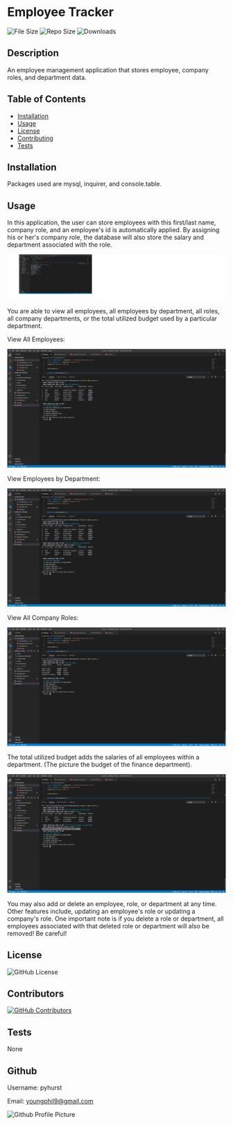 # Employee Tracker

![File Size](https://img.shields.io/github/size/pyhurst/Employee-Tracker)
![Repo Size](https://img.shields.io/github/repo-size/pyhurst/Employee-Tracker)
![Downloads](https://img.shields.io/github/downloads/pyhurst/Employee-Tracker/total)

## Description

An employee management application that stores employee, company roles, and department data.

## Table of Contents

- [Installation](#installation)
- [Usage](#usage)
- [License](#license)
- [Contributing](#contributing)
- [Tests](#tests)

## Installation

Packages used are mysql, inquirer, and console.table.

## Usage

In this application, the user can store employees with this first/last name, company role, and an employee's id is automatically applied. By assigning his or her's company role, the database will also store the salary and department associated with the role. 

![Add Employee](/Assets/em-tracker-add-employee.png)

You are able to view all employees, all employees by department, all roles, all company departments, or the total utilized budget used by a particular department. 

View All Employees:

![View Employees](/Assets/em-tracker-view-employees.png)

View Employees by Department:

![View By Department](/Assets/em-tracker-view-by-department.png)

View All Company Roles: 

![View Company Roles](/Assets/em-tracker-view-roles.png)

The total utilized budget adds the salaries of all employees within a department. (The picture the budget of the finance department).

![View Utilized Budget](/Assets/em-tracker-department-budget.png)

You may also add or delete an employee, role, or department at any time.  Other features include, updating an employee's role or updating a company's role. One important note is if you delete a role or department, all employees associated with that deleted role or department will also be removed! Be careful!

## License

![GitHub License](https://img.shields.io/github/license/pyhurst/Employee-Tracker)

## Contributors

[![GitHub Contributors](https://img.shields.io/github/contributors/pyhurst/Employee-Tracker)](https://GitHub.com/pyhurst/Employee-Tracker/graphs/contributors/)

## Tests

None

## Github

Username: pyhurst

Email: youngphil9@gmail.com

![Github Profile Picture](https://avatars2.githubusercontent.com/pyhurst)
